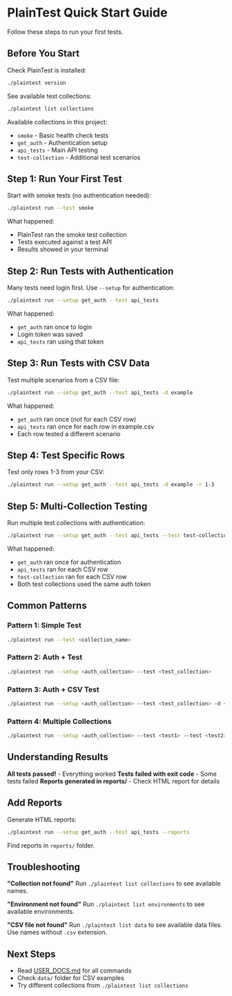 # PlainTest Quick Start Guide

Follow these steps to run your first tests.

## Before You Start

Check PlainTest is installed:
```bash
./plaintest version
```

See available test collections:
```bash
./plaintest list collections
```

Available collections in this project:
- `smoke` - Basic health check tests
- `get_auth` - Authentication setup
- `api_tests` - Main API testing
- `test-collection` - Additional test scenarios

## Step 1: Run Your First Test

Start with smoke tests (no authentication needed):
```bash
./plaintest run --test smoke
```

What happened:
- PlainTest ran the smoke test collection
- Tests executed against a test API
- Results showed in your terminal

## Step 2: Run Tests with Authentication

Many tests need login first. Use `--setup` for authentication:
```bash
./plaintest run --setup get_auth --test api_tests
```

What happened:
- `get_auth` ran once to login
- Login token was saved
- `api_tests` ran using that token

## Step 3: Run Tests with CSV Data

Test multiple scenarios from a CSV file:
```bash
./plaintest run --setup get_auth --test api_tests -d example
```

What happened:
- `get_auth` ran once (not for each CSV row)
- `api_tests` ran once for each row in example.csv
- Each row tested a different scenario

## Step 4: Test Specific Rows

Test only rows 1-3 from your CSV:
```bash
./plaintest run --setup get_auth --test api_tests -d example -r 1-3
```

## Step 5: Multi-Collection Testing

Run multiple test collections with authentication:
```bash
./plaintest run --setup get_auth --test api_tests --test test-collection -d example
```

What happened:
- `get_auth` ran once for authentication
- `api_tests` ran for each CSV row
- `test-collection` ran for each CSV row
- Both test collections used the same auth token

## Common Patterns

### Pattern 1: Simple Test
```bash
./plaintest run --test <collection_name>
```

### Pattern 2: Auth + Test
```bash
./plaintest run --setup <auth_collection> --test <test_collection>
```

### Pattern 3: Auth + CSV Test
```bash
./plaintest run --setup <auth_collection> --test <test_collection> -d <data_file>
```

### Pattern 4: Multiple Collections
```bash
./plaintest run --setup <auth_collection> --test <test1> --test <test2> -d <data_file>
```

## Understanding Results

**All tests passed!** - Everything worked
**Tests failed with exit code** - Some tests failed
**Reports generated in reports/** - Check HTML report for details

## Add Reports

Generate HTML reports:
```bash
./plaintest run --setup get_auth --test api_tests --reports
```

Find reports in `reports/` folder.

## Troubleshooting

**"Collection not found"**
Run `./plaintest list collections` to see available names.

**"Environment not found"**
Run `./plaintest list environments` to see available environments.

**"CSV file not found"**
Run `./plaintest list data` to see available data files. Use names without `.csv` extension.

## Next Steps

- Read [USER_DOCS.md](USER_DOCS.md) for all commands
- Check `data/` folder for CSV examples
- Try different collections from `./plaintest list collections`
